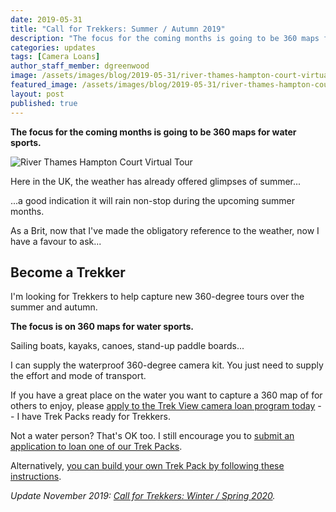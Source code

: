 ```yaml
---
date: 2019-05-31
title: "Call for Trekkers: Summer / Autumn 2019"
description: "The focus for the coming months is going to be 360 maps for water sports."
categories: updates
tags: [Camera Loans]
author_staff_member: dgreenwood
image: /assets/images/blog/2019-05-31/river-thames-hampton-court-virtual-tour-meta.jpg
featured_image: /assets/images/blog/2019-05-31/river-thames-hampton-court-virtual-tour-sm.jpg
layout: post
published: true
---
```


**The focus for the coming months is going to be 360 maps for water sports.**

<img class="img-fluid" src="/assets/images/blog/2019-05-31/river-thames-hampton-court-virtual-tour-sm.jpg" alt="River Thames Hampton Court Virtual Tour" title="River Thames Hampton Court Virtual Tour" />

Here in the UK, the weather has already offered glimpses of summer...

...a good indication it will rain non-stop during the upcoming summer months.

As a Brit, now that I've made the obligatory reference to the weather, now I have a favour to ask...

## Become a Trekker

I'm looking for Trekkers to help capture new 360-degree tours over the summer and autumn.

**The focus is on 360 maps for water sports.**

Sailing boats, kayaks, canoes, stand-up paddle boards...

I can supply the waterproof 360-degree camera kit. You just need to supply the effort and mode of transport.

If you have a great place on the water you want to capture a 360 map of for others to enjoy, please [apply to the Trek View camera loan program today](/loan) -- I have Trek Packs ready for Trekkers.

Not a water person? That's OK too. I still encourage you to [submit an application to loan one of our Trek Packs](/loan).

Alternatively, [you can build your own Trek Pack by following these instructions](/trek-pack).

_Update November 2019: [Call for Trekkers: Winter / Spring 2020](/blog/2019/call-for-trekkers-winter-spring)._